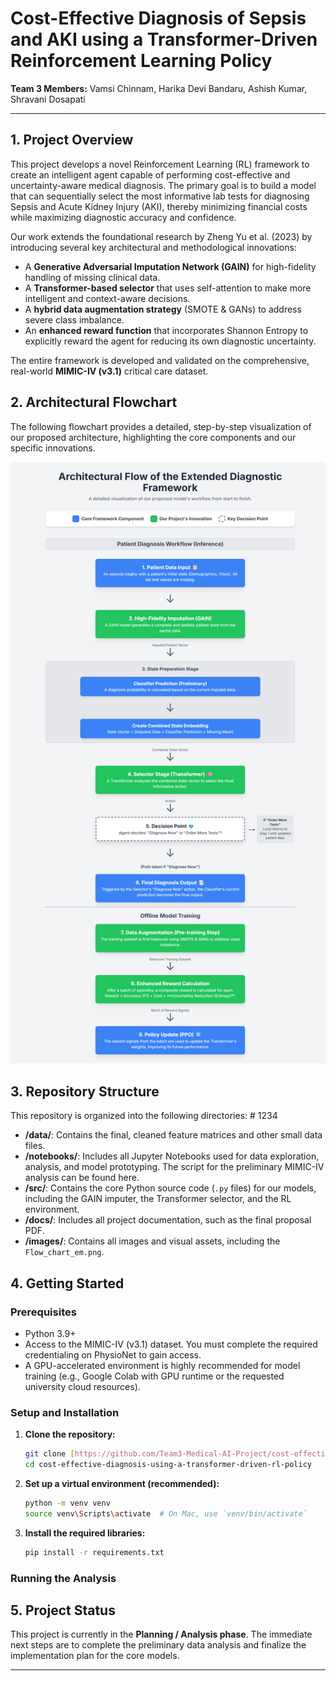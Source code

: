 # Cost-Effective Diagnosis of Sepsis and AKI using a Transformer-Driven Reinforcement Learning Policy

**Team 3 Members:** Vamsi Chinnam, Harika Devi Bandaru, Ashish Kumar, Shravani Dosapati

---

## 1. Project Overview

This project develops a novel Reinforcement Learning (RL) framework to create an intelligent agent capable of performing cost-effective and uncertainty-aware medical diagnosis. The primary goal is to build a model that can sequentially select the most informative lab tests for diagnosing Sepsis and Acute Kidney Injury (AKI), thereby minimizing financial costs while maximizing diagnostic accuracy and confidence.

Our work extends the foundational research by Zheng Yu et al. (2023) by introducing several key architectural and methodological innovations:
* A **Generative Adversarial Imputation Network (GAIN)** for high-fidelity handling of missing clinical data.
* A **Transformer-based selector** that uses self-attention to make more intelligent and context-aware decisions.
* A **hybrid data augmentation strategy** (SMOTE & GANs) to address severe class imbalance.
* An **enhanced reward function** that incorporates Shannon Entropy to explicitly reward the agent for reducing its own diagnostic uncertainty.

The entire framework is developed and validated on the comprehensive, real-world **MIMIC-IV (v3.1)** critical care dataset.

## 2. Architectural Flowchart

The following flowchart provides a detailed, step-by-step visualization of our proposed architecture, highlighting the core components and our specific innovations.

![Architectural Flowchart](Images/Flow_chart_em.png)

## 3. Repository Structure

This repository is organized into the following directories: # 1234

* **/data/**: Contains the final, cleaned feature matrices and other small data files.
* **/notebooks/**: Includes all Jupyter Notebooks used for data exploration, analysis, and model prototyping. The script for the preliminary MIMIC-IV analysis can be found here.
* **/src/**: Contains the core Python source code (`.py` files) for our models, including the GAIN imputer, the Transformer selector, and the RL environment.
* **/docs/**: Includes all project documentation, such as the final proposal PDF.
* **/images/**: Contains all images and visual assets, including the `Flow_chart_em.png`.

## 4. Getting Started

### Prerequisites

* Python 3.9+
* Access to the MIMIC-IV (v3.1) dataset. You must complete the required credentialing on PhysioNet to gain access.
* A GPU-accelerated environment is highly recommended for model training (e.g., Google Colab with GPU runtime or the requested university cloud resources).

### Setup and Installation

1.  **Clone the repository:**
    ```bash
    git clone [https://github.com/Team3-Medical-AI-Project/cost-effective-diagnosis-using-a-transformer-driven-rl-policy.git](https://github.com/Team3-Medical-AI-Project/cost-effective-diagnosis-using-a-transformer-driven-rl-policy.git)
    cd cost-effective-diagnosis-using-a-transformer-driven-rl-policy
    ```

2.  **Set up a virtual environment (recommended):**
    ```bash
    python -m venv venv
    source venv\Scripts\activate  # On Mac, use `venv/bin/activate`
    ```

3.  **Install the required libraries:**
    ```bash
    pip install -r requirements.txt
    ```

### Running the Analysis


## 5. Project Status

This project is currently in the **Planning / Analysis phase**. The immediate next steps are to complete the preliminary data analysis and finalize the implementation plan for the core models.

---
